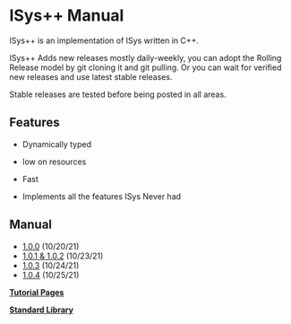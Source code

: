 # ISys++ Manual

ISys++ is an implementation of ISys written in C++.

ISys++ Adds new releases mostly daily-weekly, you can adopt the Rolling Release model by git cloning it and git pulling. Or you can wait for verified new releases and use latest stable releases.

Stable releases are tested before being posted in all areas.

## Features

- Dynamically typed

- low on resources

- Fast

- Implements all the features ISys Never had

## Manual

- [1.0.0](./manual/1/1.0.0/index.md) (10/20/21)
- [1.0.1 & 1.0.2](./manual/1/1.0.1/index.md) (10/23/21)
- [1.0.3](./manual/1/1.0.3/index.md) (10/24/21)
- [1.0.4](./manual/1/1.0.4/index.md) (10/25/21)

[**Tutorial Pages**](./tutorials/index.md)

[**Standard Library**](./manual/1/std/index.md)
<!-- ### B

- [`baselib`](./manual/1.0.0/baselib.md)

### I

- [`Inner Workings`](./manual/1.0.0/workings.md)
### V

- [`keywords`](./manual/1.0.0/keywords.md) -->
